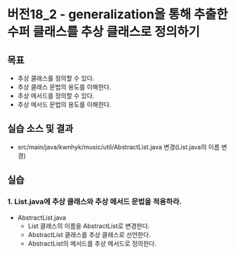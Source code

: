 # 버전18_2 - generalization을 통해 추출한 수퍼 클래스를 추상 클래스로 정의하기

##  목표

- 추상 클래스를 정의할 수 있다.
- 추상 클래스 문법의 용도를 이해한다.
- 추상 메서드를 정의할 수 있다.
- 추상 메서드 문법의 용도를 이해한다.

## 실습 소스 및 결과

- src/main/java/kwnhyk/music/util/AbstractList.java 변경(List.java의 이름 변경)

## 실습

### 1. List.java에 추상 클래스와 추상 메서드 문법을 적용하라. 

- AbstractList.java 
    - List 클래스의 이름을 AbstractList로 변경한다.
    - AbstractList 클래스를 추상 클래스로 선언한다.
    - AbstractList의 메서드를 추상 메서드로 정의한다. 
